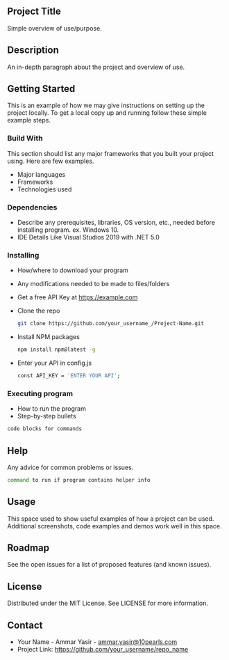## Project Title
Simple overview of use/purpose.

## Description
An in-depth paragraph about the project and overview of use.

## Getting Started
This is an example of how we may give instructions on setting up the project locally. To get a local copy up and running follow these simple example steps.

### Build With
This section should list any major frameworks that you built your project using. Here are few examples.

* Major languages
* Frameworks
* Technologies used

### Dependencies
* Describe any prerequisites, libraries, OS version, etc., needed before installing program.
  ex. Windows 10.
* IDE Details Like Visual Studios 2019 with .NET 5.0

### Installing
* How/where to download your program
* Any modifications needed to be made to files/folders
* Get a free API Key at https://example.com

* Clone the repo
  ```sh
  git clone https://github.com/your_username_/Project-Name.git
  ```
* Install NPM packages
  ```sh
  npm install npm@latest -g
  ```
* Enter your API in config.js
   ```sh
  const API_KEY = 'ENTER YOUR API';
   ```
   
### Executing program
* How to run the program
* Step-by-step bullets
```sh
code blocks for commands
 ```
 
## Help
Any advice for common problems or issues.
```sh
command to run if program contains helper info
```

## Usage
This space used to show useful examples of how a project can be used. Additional screenshots, code examples and demos work well in this space.

## Roadmap
See the open issues for a list of proposed features (and known issues).

## License
Distributed under the MIT License. See LICENSE for more information.

## Contact
* Your Name - Ammar Yasir - ammar.yasir@10pearls.com
* Project Link: https://github.com/your_username/repo_name

